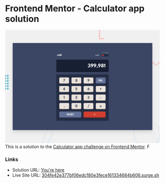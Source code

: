# Frontend Mentor - Calculator app solution

![Design preview for the Calculator app coding challenge](./desktop-preview.jpg)
This is a solution to the [Calculator app challenge on Frontend Mentor](https://www.frontendmentor.io/challenges/calculator-app-9lteq5N29). F

### Links

- Solution URL: [You're here](https://github.com/xphstos/fe-calculator-app)
- Live Site URL: [304fe42e377bf06edc180e3fece161334684b606.surge.sh](https://304fe42e377bf06edc180e3fece161334684b606.surge.sh)
